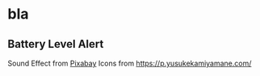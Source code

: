 # bla
Battery Level Alert
---
Sound Effect from <a href="https://pixabay.com/sound-effects/?utm_source=link-attribution&utm_medium=referral&utm_campaign=music&utm_content=36587">Pixabay</a>
Icons from https://p.yusukekamiyamane.com/